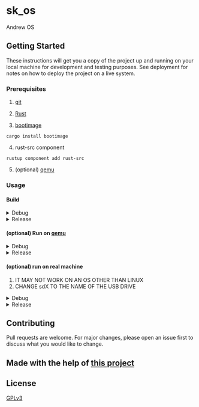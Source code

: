 # sk_os
Andrew OS

## Getting Started

These instructions will get you a copy of the project up and running on your local machine for development and testing purposes. See deployment for notes on how to deploy the project on a live system.

### Prerequisites

1. [git](https://git-scm.com/)

2. [Rust](https://www.rust-lang.org/)

3. [bootimage](https://crates.io/crates/bootimage)
```Shell
cargo install bootimage
```

4. rust-src component
```Shell
rustup component add rust-src
```

5. (optional) [qemu](https://www.qemu.org/)

### Usage

#### Build
<details>
<summary>Debug</summary>

```Shell
cargo bootimage
```
</details>

<details>
<summary>Release</summary>

```Shell
cargo bootimage --release
```
</details>

#### (optional) Run on [qemu](https://www.qemu.org/)
<details>
<summary>Debug</summary>

```Shell
cargo run
```
or
```Shell
qemu-system-x86_64 -drive format=raw,file=target/x86_64-sk_os/debug/bootimage-sk_os.bin
```
</details>

<details>
<summary>Release</summary>

```Shell
cargo run --release
```
or
```Shell
qemu-system-x86_64 -drive format=raw,file=target/x86_64-sk_os/release/bootimage-sk_os.bin
```
</details>

#### (optional) run on real machine
1. IT MAY NOT WORK ON AN OS OTHER THAN LINUX
2. CHANGE sdX TO THE NAME OF THE USB DRIVE
<details>
<summary>Debug</summary>

```Shell
dd if=target/x86_64-sk_os/debug/bootimage-sk_os.bin of=/dev/sdX && sync
```
</details>

<details>
<summary>Release</summary>

```Shell
dd if=target/x86_64-sk_os/release/bootimage-sk_os.bin of=/dev/sdX && sync
```
</details>

## Contributing

Pull requests are welcome. For major changes, please open an issue first
to discuss what you would like to change.

## Made with the help of [this project](https://os.phil-opp.com/)

## License

[GPLv3](https://www.gnu.org/licenses/gpl-3.0-standalone.html)
